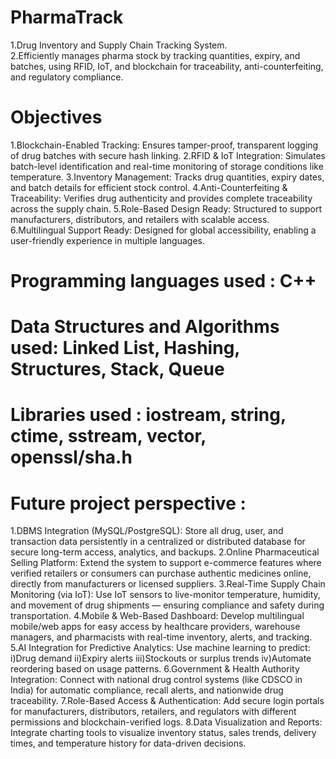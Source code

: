 # PharmaTrack
1.Drug Inventory and Supply  Chain Tracking System.  
2.Efficiently manages pharma  stock by tracking quantities,  expiry, and batches, using RFID,  IoT, and blockchain for  traceability, anti-counterfeiting,  and regulatory compliance. 
# Objectives
1.Blockchain-Enabled Tracking: Ensures tamper-proof, transparent logging of drug batches with secure hash linking.
2.RFID & IoT Integration: Simulates batch-level identification and real-time monitoring of storage conditions like temperature.
3.Inventory Management: Tracks drug quantities, expiry dates, and batch details for efficient stock control.
4.Anti-Counterfeiting & Traceability: Verifies drug authenticity and provides complete traceability across the supply chain.
5.Role-Based Design Ready: Structured to support manufacturers, distributors, and retailers with scalable access.
6.Multilingual Support Ready: Designed for global accessibility, enabling a user-friendly experience in multiple languages.
# Programming languages used : C++
# Data Structures and Algorithms used: Linked List, Hashing, Structures, Stack, Queue
#  Libraries used : iostream, string, ctime, sstream, vector, openssl/sha.h
# Future project perspective :
1.DBMS Integration (MySQL/PostgreSQL):
  Store all drug, user, and transaction data persistently in a centralized or distributed database for secure long-term access, analytics, and backups.
2.Online Pharmaceutical Selling Platform:
  Extend the system to support e-commerce features where verified retailers or consumers can purchase authentic medicines online, directly from manufacturers or     licensed suppliers.
3.Real-Time Supply Chain Monitoring (via IoT):
  Use IoT sensors to live-monitor temperature, humidity, and movement of drug shipments — ensuring compliance and safety during transportation.
4.Mobile & Web-Based Dashboard:
  Develop multilingual mobile/web apps for easy access by healthcare providers, warehouse managers, and pharmacists with real-time inventory, alerts, and tracking.
5.AI Integration for Predictive Analytics:
  Use machine learning to predict:
  i)Drug demand
  ii)Expiry alerts
  iii)Stockouts or surplus trends
  iv)Automate reordering based on usage patterns.
6.Government & Health Authority Integration:
  Connect with national drug control systems (like CDSCO in India) for automatic compliance, recall alerts, and nationwide drug traceability.
7.Role-Based Access & Authentication:
  Add secure login portals for manufacturers, distributors, retailers, and regulators with different permissions and blockchain-verified logs.
8.Data Visualization and Reports:
  Integrate charting tools to visualize inventory status, sales trends, delivery times, and temperature history for data-driven decisions.



